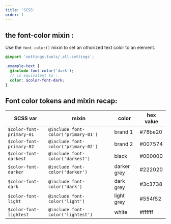 ```yaml
---
title: 'SCSS'
order: 1
---
```


## the font-color mixin :

Use the `font-color()` mixin to set an othorized text color to an element.

```scss
@import 'settings-tools/_all-settings';

.example-text {
  @include font-color('dark');
  // is equivalent to :
  color: $color-font-dark;
}
```

## Font color tokens and mixin recap:

| SCSS var                 | mixin                               | color       | hex value |
| ------------------------ | ----------------------------------- | ----------- | --------- |
| `$color-font-primary-01` | `@include font-color('primary-01')` | brand 1     | #78be20   |
| `$color-font-primary-02` | `@include font-color('primary-02')` | brand 2     | #007574   |
| `$color-font-darkest`    | `@include font-color('darkest')`    | black       | #000000   |
| `$color-font-darker`     | `@include font-color('darker')`     | darker grey | #222020   |
| `$color-font-dark`       | `@include font-color('dark')`       | dark grey   | #3c3738   |
| `$color-font-light`      | `@include font-color('light')`      | light grey  | #554f52   |
| `$color-font-lightest`   | `@include font-color('lightest')`   | white       | #ffffff   |
